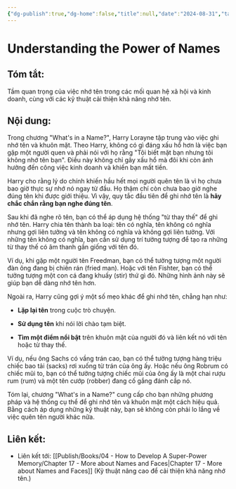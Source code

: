 ```yaml
---
{"dg-publish":true,"dg-home":false,"title":null,"date":"2024-08-31","tags":["#sach","#memory","#How_to_Develop_A_Super_Power_Memory"],"Chương":"Chương16","dg-path":"Books/04 - How to Develop A Super-Power Memory/Chapter 16 - What's in a Name.md","permalink":"/books/04-how-to-develop-a-super-power-memory/chapter-16-what-s-in-a-name/","dgPassFrontmatter":true,"updated":"2025-02-23T08:12:58.738+07:00"}
---
```


# Understanding the Power of Names
## Tóm tắt:
Tầm quan trọng của việc nhớ tên trong các mối quan hệ xã hội và kinh doanh, cùng với các kỹ thuật cải thiện khả năng nhớ tên.

## Nội dung:
Trong chương "What's in a Name?", Harry Lorayne tập trung vào việc ghi nhớ tên và khuôn mặt. Theo Harry, không có gì đáng xấu hổ hơn là việc bạn gặp một người quen và phải nói với họ rằng "Tôi biết mặt bạn nhưng tôi không nhớ tên bạn". Điều này không chỉ gây xấu hổ mà đôi khi còn ảnh hưởng đến công việc kinh doanh và khiến bạn mất tiền.

Harry cho rằng lý do chính khiến hầu hết mọi người quên tên là vì họ chưa bao giờ thực sự nhớ nó ngay từ đầu. Họ thậm chí còn chưa bao giờ nghe đúng tên khi được giới thiệu. Vì vậy, quy tắc đầu tiên để ghi nhớ tên là **hãy chắc chắn rằng bạn nghe đúng tên**.

Sau khi đã nghe rõ tên, bạn có thể áp dụng hệ thống "từ thay thế" để ghi nhớ tên. Harry chia tên thành ba loại: tên có nghĩa, tên không có nghĩa nhưng gợi liên tưởng và tên không có nghĩa và không gợi liên tưởng. Với những tên không có nghĩa, bạn cần sử dụng trí tưởng tượng để tạo ra những từ thay thế có âm thanh gần giống với tên đó.

Ví dụ, khi gặp một người tên Freedman, bạn có thể tưởng tượng một người đàn ông đang bị chiên rán (fried man). Hoặc với tên Fishter, bạn có thể tưởng tượng một con cá đang khuấy (stir) thứ gì đó. Những hình ảnh này sẽ giúp bạn dễ dàng nhớ tên hơn.

Ngoài ra, Harry cũng gợi ý một số mẹo khác để ghi nhớ tên, chẳng hạn như:

- **Lặp lại tên** trong cuộc trò chuyện.
    
- **Sử dụng tên** khi nói lời chào tạm biệt.
    
- **Tìm một điểm nổi bật** trên khuôn mặt của người đó và liên kết nó với tên hoặc từ thay thế.
    

Ví dụ, nếu ông Sachs có vầng trán cao, bạn có thể tưởng tượng hàng triệu chiếc bao tải (sacks) rơi xuống từ trán của ông ấy. Hoặc nếu ông Robrum có chiếc mũi to, bạn có thể tưởng tượng chiếc mũi của ông ấy là một chai rượu rum (rum) và một tên cướp (robber) đang cố gắng đánh cắp nó.

Tóm lại, chương "What's in a Name?" cung cấp cho bạn những phương pháp và hệ thống cụ thể để ghi nhớ tên và khuôn mặt một cách hiệu quả. Bằng cách áp dụng những kỹ thuật này, bạn sẽ không còn phải lo lắng về việc quên tên người khác nữa.


## **Liên kết**:
- Liên kết tới: [[Publish/Books/04 - How to Develop A Super-Power Memory/Chapter 17 - More about Names and Faces\|Chapter 17 - More about Names and Faces]] (Kỹ thuật nâng cao để cải thiện khả năng nhớ tên.)